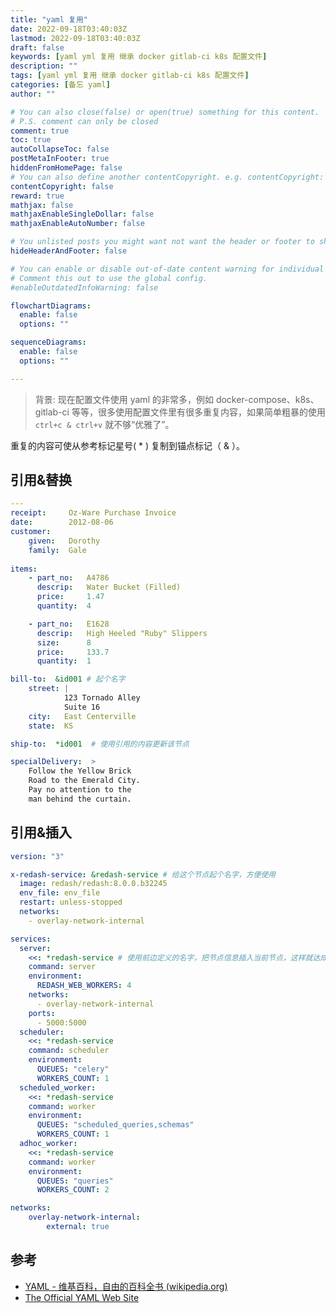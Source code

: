 ```yaml
---
title: "yaml 复用"
date: 2022-09-18T03:40:03Z
lastmod: 2022-09-18T03:40:03Z
draft: false
keywords: [yaml yml 复用 继承 docker gitlab-ci k8s 配置文件]
description: ""
tags: [yaml yml 复用 继承 docker gitlab-ci k8s 配置文件]
categories: [备忘 yaml]
author: ""

# You can also close(false) or open(true) something for this content.
# P.S. comment can only be closed
comment: true
toc: true
autoCollapseToc: false
postMetaInFooter: true
hiddenFromHomePage: false
# You can also define another contentCopyright. e.g. contentCopyright: "This is another copyright."
contentCopyright: false
reward: true
mathjax: false
mathjaxEnableSingleDollar: false
mathjaxEnableAutoNumber: false

# You unlisted posts you might want not want the header or footer to show
hideHeaderAndFooter: false

# You can enable or disable out-of-date content warning for individual post.
# Comment this out to use the global config.
#enableOutdatedInfoWarning: false

flowchartDiagrams:
  enable: false
  options: ""

sequenceDiagrams: 
  enable: false
  options: ""

---
```


> 背景: 现在配置文件使用 yaml 的非常多，例如 docker-compose、k8s、gitlab-ci 等等，很多使用配置文件里有很多重复内容，如果简单粗暴的使用 `ctrl+c & ctrl+v` 就不够“优雅了”。

重复的内容可使从参考标记星号( * ) 复制到锚点标记（ & ）。

## 引用&替换

```yaml
---
receipt:     Oz-Ware Purchase Invoice
date:        2012-08-06
customer:
    given:   Dorothy
    family:  Gale
   
items:
    - part_no:   A4786
      descrip:   Water Bucket (Filled)
      price:     1.47
      quantity:  4

    - part_no:   E1628
      descrip:   High Heeled "Ruby" Slippers
      size:      8
      price:     133.7
      quantity:  1

bill-to:  &id001 # 起个名字
    street: | 
            123 Tornado Alley
            Suite 16
    city:   East Centerville
    state:  KS

ship-to:  *id001  # 使用引用的内容更新该节点

specialDelivery:  >
    Follow the Yellow Brick
    Road to the Emerald City.
    Pay no attention to the
    man behind the curtain.
```

## 引用&插入

```yaml
version: "3"

x-redash-service: &redash-service # 给这个节点起个名字，方便使用
  image: redash/redash:8.0.0.b32245
  env_file: env_file
  restart: unless-stopped
  networks: 
    - overlay-network-internal

services:
  server:
    <<: *redash-service # 使用前边定义的名字，把节点信息插入当前节点，这样就达成了复用效果
    command: server
    environment:
      REDASH_WEB_WORKERS: 4
    networks: 
      - overlay-network-internal
    ports:
      - 5000:5000
  scheduler:
    <<: *redash-service
    command: scheduler
    environment:
      QUEUES: "celery"
      WORKERS_COUNT: 1
  scheduled_worker:
    <<: *redash-service
    command: worker
    environment:
      QUEUES: "scheduled_queries,schemas"
      WORKERS_COUNT: 1
  adhoc_worker:
    <<: *redash-service
    command: worker
    environment:
      QUEUES: "queries"
      WORKERS_COUNT: 2

networks: 
    overlay-network-internal:
        external: true

```

## 参考

- [YAML - 维基百科，自由的百科全书 (wikipedia.org)](https://zh.wikipedia.org/wiki/YAML)
- [The Official YAML Web Site](https://yaml.org/)
